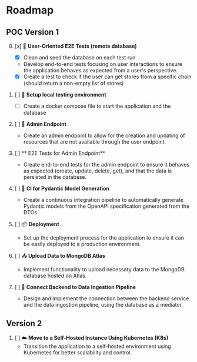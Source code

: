 # Roadmap

## POC Version 1

0. [x] 🚀 **User-Oriented E2E Tests (remote database)**
   - [x] Clean and seed the database on each test run
   - Develop end-to-end tests focusing on user interactions to ensure the application behaves as expected from a user's perspective.
   - [x] Create a test to check if the user can get stores from a specific chain (should return a non-empty list of stores)

1. [ ] 🔧 **Setup local testing environment**
   - [ ] Create a docker compose file to start the application and the database

2. [ ] 🔧 **Admin Endpoint**
   - Create an admin endpoint to allow for the creation and updating of resources that are not available through the user endpoint.

3. [ ] ** E2E Tests for Admin Endpoint**
   - Create end-to-end tests for the admin endpoint to ensure it behaves as expected (create, update, delete, get), and that the data is persisted in the database.

4. [ ] 🔄 **CI for Pydantic Model Generation**
   - Create a continuous integration pipeline to automatically generate Pydantic models from the OpenAPI specification generated from the DTOs.

5. [ ] 📦 **Deployment**
   - Set up the deployment process for the application to ensure it can be easily deployed to a production environment.

6. [ ] 📤 **Upload Data to MongoDB Atlas**
   - Implement functionality to upload necessary data to the MongoDB database hosted on Atlas.

7. [ ] 🔗 **Connect Backend to Data Ingestion Pipeline**
   - Design and implement the connection between the backend service and the data ingestion pipeline, using the database as a mediator.

## Version 2

1. [ ] ☁️ **Move to a Self-Hosted Instance Using Kubernetes (K8s)**
   - Transition the application to a self-hosted environment using Kubernetes for better scalability and control. 
